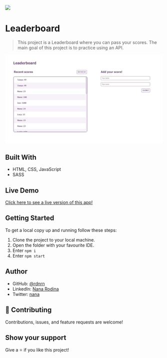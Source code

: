 ![](https://img.shields.io/badge/Microverse-blueviolet)

# Leaderboard

> This project is a Leaderboard where you can pass your scores. The main goal of this project is to practice using an API.

<img src="./img/app-screenshot.jpg">


## Built With

- HTML, CSS, JavaScript
- SASS

## Live Demo

[Click here to see a live version of this app!](https://affectionate-kilby-a992c3.netlify.app/)

## Getting Started

To get a local copy up and running follow these steps:

1. Clone the project to your local machine.
2. Open the folder with your favourite IDE.
3. Enter `npm i`
4. Enter `npm start`

## Author

- GitHub: [@rdnrn](https://github.com/rdnrn)
- LinkedIn: [Nana Rodina](https://www.linkedin.com/in/arina-rodina-144612219/?locale=en_US)
- Twitter: [nana](https://twitter.com/rdnrn_nana)

## 🤝 Contributing

Contributions, issues, and feature requests are welcome!

## Show your support

Give a ⭐️ if you like this project!